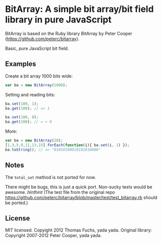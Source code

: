 # BitArray: A simple bit array/bit field library in pure JavaScript

BitArray is based on the Ruby library BitArray by Peter Cooper (https://github.com/peterc/bitarray).

Basic, pure JavaScript bit field. 

## Examples

Create a bit array 1000 bits wide:

```javascript
var ba = new BitArray(1000);
```

Setting and reading bits:

```javascript
ba.set(100, 1);
ba.get(100); // => 1

ba.set(100, 0);
ba.get(100); // = > 0
```

More:

```javascript
var ba = new BitArray(20);
[1,3,5,9,11,13,15].forEach(function(i){ ba.set(i, 1) });
ba.toString(); // => "01010100010101010000"
```

## Notes

The `total_set` method is not ported for now.

There might be bugs, this is just a quick port. Non-sucky tests would be awesome. *hinthint* (The test file from the original repo https://github.com/peterc/bitarray/blob/master/test/test_bitarray.rb should be ported.)

## License

MIT licensed. Copyight 2012 Thomas Fuchs, yada yada.
Original library: Copyright 2007-2012 Peter Cooper, yada yada.